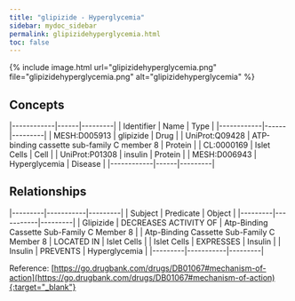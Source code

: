 ```yaml
---
title: "glipizide - Hyperglycemia"
sidebar: mydoc_sidebar
permalink: glipizidehyperglycemia.html
toc: false 
---
```


{% include image.html url="glipizidehyperglycemia.png" file="glipizidehyperglycemia.png" alt="glipizidehyperglycemia" %}

## Concepts

|------------|------|---------|
| Identifier | Name | Type    |
|------------|------|---------|
| MESH:D005913 | glipizide | Drug |
| UniProt:Q09428 | ATP-binding cassette sub-family C member 8 | Protein |
| CL:0000169 | Islet Cells | Cell |
| UniProt:P01308 | insulin | Protein |
| MESH:D006943 | Hyperglycemia | Disease |
|------------|------|---------|

## Relationships

|---------|-----------|---------|
| Subject | Predicate | Object  |
|---------|-----------|---------|
| Glipizide | DECREASES ACTIVITY OF | Atp-Binding Cassette Sub-Family C Member 8 |
| Atp-Binding Cassette Sub-Family C Member 8 | LOCATED IN | Islet Cells |
| Islet Cells | EXPRESSES | Insulin |
| Insulin | PREVENTS | Hyperglycemia |
|---------|-----------|---------|

Reference: [https://go.drugbank.com/drugs/DB01067#mechanism-of-action](https://go.drugbank.com/drugs/DB01067#mechanism-of-action){:target="_blank"}